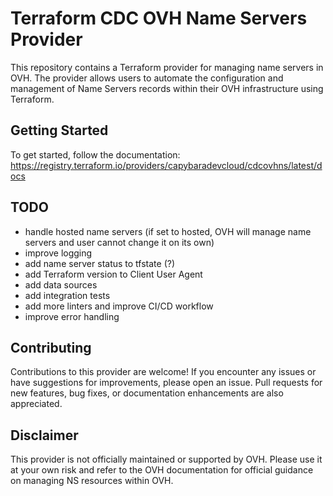 # Terraform CDC OVH Name Servers Provider

This repository contains a Terraform provider for managing name servers in OVH. The provider allows users to automate the configuration and management of Name Servers records within their OVH infrastructure using Terraform.

## Getting Started

To get started, follow the documentation: https://registry.terraform.io/providers/capybaradevcloud/cdcovhns/latest/docs

## TODO
- handle hosted name servers (if set to hosted, OVH will manage name servers and user cannot change it on its own)
- improve logging
- add name server status to tfstate (?)
- add Terraform version to Client User Agent
- add data sources
- add integration tests
- add more linters and improve CI/CD workflow
- improve error handling

## Contributing

Contributions to this provider are welcome! If you encounter any issues or have suggestions for improvements, please open an issue. Pull requests for new features, bug fixes, or documentation enhancements are also appreciated.

## Disclaimer

This provider is not officially maintained or supported by OVH. Please use it at your own risk and refer to the OVH documentation for official guidance on managing NS resources within OVH.
